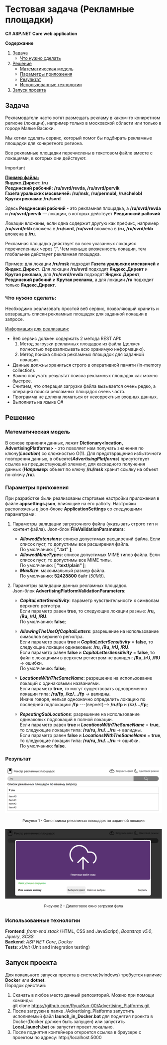 # Тестовая задача (Рекламные площадки)
**C# ASP.NET Core web application**  

**Содержание**  
1. [Задача](#task)
   - [Что нужно сделать](#what_needs)
2. [Решение](#solution)
   - [Математическая модель](#math_model)
   - [Параметры приложения](#app_param)
   - [Результат](#result)
   - [Использованные технологии](#tech_used)
3. [Запуск проекта](#project_launch)

## <a id="task">Задача</a>
Рекламодатели часто хотят размещать рекламу в каком-то конкретном регионе 
(локации), например только в московской области или только в городе Малые Васюки.  

Мы хотим сделать сервис, который помог бы подбирать рекламные площадки для 
конкретного региона.  

Все рекламные площадки перечислены в текстовом файле вместе с локациями, в 
которых они действуют.  

> [!IMPORTANT]
><ins>**Пример файла:**</ins>   
**Яндекс.Директ: /ru**  
**Ревдинский рабочий: /ru/svrd/revda, /ru/svrd/pervik**  
**Газета уральских москвичей: /ru/msk, /ru/permobl, /ru/chelobl**  
**Крутая реклама: /ru/svrd**  

Здесь **Ревдинский рабочий** - это рекламная площадка, a **/ru/svrd/revda** и **/ru/svrd/pervik** — локации, в которых действует **Ревдинский рабочий**  

Локации вложены, если одна содержит другую как префикс, например **/ru/svrd/ekb** вложена в **/ru/svrd, /ru/svrd** вложена в **/ru, /ru/svrd/ekb** вложена в **/ru**.  

Рекламная площадка действует во всех указанных локациях перечисленных через “,”. Чем меньше вложенность локации, тем глобальнее действует рекламная площадка.  

Пример: для локации **/ru/msk** подходят **Газета уральских москвичей** и **Яндекс.Директ**. Для локации **/ru/svrd** подходят **Яндекс.Директ** и **Крутая реклама**, для **/ru/svrd/revda** подходят **Яндекс.Директ**,  **Ревдинский рабочий** и **Крутая реклама**, а для локации **/ru**
подходит только **Яндекс.Директ**. 
 
### <a id="what_needs">Что нужно сделать</a>:
Необходимо реализовать простой веб сервис, позволяющий хранить и возвращать 
списки рекламных площадок для заданной локации в запросе.  

<ins>Информация для реализации:</ins>
- Веб сервис должен содержать 2 метода REST API:
  1. Метод загрузки рекламных площадок из файла (должен полностью 
перезаписывать всю хранимую информацию). 
  2. Метод поиска списка рекламных площадок для заданной локации. 
- Данные должны храниться строго в оперативной памяти (in-memory collection). 
- Важно получать результат поиска рекламных площадок как можно быстрее. 
- Считаем, что операция загрузки файла вызывается очень редко, а операция 
поиска рекламных площадок очень часто. 
- Программа не должна ломаться от некорректных входных данных.
- Выполнить на языке С#  

## <a id="solution">Решение</a>  
### <a id="math_model">Математическая модель</a>  
В основе хранения данных, лежит **Dictionary<location, AdvertisingPlatforms>** - это поволяет нам получать значения по ключу(***Location***) со сложностью O(1). Для предотвращения избыточноти повторения данных, в объекте(***AdvertisingPlatforms***) присутствует ссылка на предшествующий элемент, для каскадного получения данных (***Например:*** объект по ключу **/ru/msk** хранит ссылку на объект по ключу **/ru**).

### <a id="app_param">Параметры приложения</a>
При разработке были реализованы стартовые настройки приложения в файле **appsettings.json**, влияющие на его работу. Настройки расположены в json-блоке **ApplicationSettings** со следующими параметрами:

1. Параметры валидации загрузочного файла (указывать строго тип и контент файла). Json-блок **FileValidationParameters**:  
   - ***AllowedExtensions***: списко допустимых расширений файла. Если список пуст, то допустимы все расширения файла.  
   По умолчанию: **[ ".txt" ]**;
   - ***AllowedMimeTypes***: список допустимых MIME типов файла. Если список пуст, то допустимы все MIME типы.  
   По умолчанию: **[ "text/plain" ]**;
   - ***MaxSize***: максимальный размер файла.  
   По умолчанию: **52428800** байт (*50Мб*).

2. Параметры валидации данных рекламных площадок.  
Json-блок **AdvertisingPlatformValidationParameters**:  
   - ***CapitaLetterSensitivity***: параметр чувствительности к символам верхнего регистра.  
   Если параметр равен **true**, то следующие локации разные: **/ru, /Ru, /rU, /RU**.  
   По умолчанию: **false**;  

   - ***AllowingTheUseOfCapitalLetters***: разрешение на использование символов верхнего регистра.  
   Если параметр равен **true** и ***CapitaLetterSensitivity*** = **false**, то следующие локации одинаковые: **/ru, /Ru, /rU, /RU**.  
   Если параметр равен **false** и ***CapitaLetterSensitivity*** = **false**, то файл с локациями в верхнем регистром не валиден: **/Ru, /rU, /RU** -> ошибки.  
   По умолчанию: **false**;

   - ***LocationsWithTheSameName***: разрешение на использование локаций с одинаковыми названиями.  
   Если параметр **true**, то могут существовать одновременно локации типа: **/ru/fp, /kz/.../fp** -> валидны.  
   Иначе говоря, нельзя однозначно определить локацию по последней подлокации: **/fp** ---(вернёт)--> **/ru/fp** и **/kz/.../fp**;  

   - ***RepeatingSubLocations***: разрешение на использование одинаковых подлокаций в полной локации.  
   Если параметр равен **true** и ***LocationsWithTheSameName*** = **true**, то следующие локации типа: **/ru/ru, /ru/.../ru** -> валидны.  
   Если параметр равен **false** и ***LocationsWithTheSameName*** = **true**, то следующие локации типа: **/ru/ru, /ru/.../ru** -> ошибки.  
   По умолчанию: **false**.

### <a id="result">Результат</a>

![Окно загрузки файла](./Image/SearchAdvertisingPlatforms.PNG)
<p style="text-align: center;"><sup>Рисунок 1 - Окно поиска рекалмных площадок по заданной локации</sup></p>

![Окно загрузки файла](./Image/UploadFile.PNG)
<p style="text-align: center;"><sup>Рисунок 2 - Диалоговое окно загрузки фала</sup></p>

### <a id="tech_used">Использованные технологии</a>

**Frontend**: *front-end stack* (HTML, CSS and JavaScript), *Bootstrap v5.0*, *Jquery*, *SCSS*  
**Backend**: *ASP NET Core*, *Docker*  
**Tests**: *xUnit* (Unit and integration testing)

## <a id="project_launch">Запуск проекта</a>  
Для локального запуска проекта в системе(windows) требуется наличие **Docker** или **dotnet**.  
Порядок действий:  
1. Скачать в любое место данный репозиторий. Можно при помощи команды:  
git clone https://github.com/RyuuKun-00/Advertising_Platforms.git
2. После загрузки в папке ./Advertising_Platforms запустить исполняемый файл **launch_in_Docker.bat** для поднятия проекта в Docker(Docker должен быть запущен) или запустить **Local_launch.bat** он запустит проект локально.  
3. После поднятия контейнера откроется ссылка в браузере с проектом по адресу: http://localhost:5000

